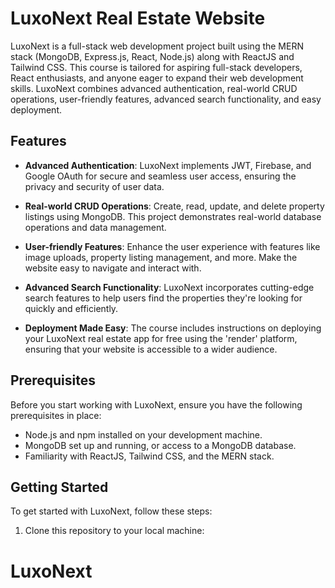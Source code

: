 # LuxoNext Real Estate Website

LuxoNext is a full-stack web development project built using the MERN stack (MongoDB, Express.js, React, Node.js) along with ReactJS and Tailwind CSS. This course is tailored for aspiring full-stack developers, React enthusiasts, and anyone eager to expand their web development skills. LuxoNext combines advanced authentication, real-world CRUD operations, user-friendly features, advanced search functionality, and easy deployment.

## Features

- **Advanced Authentication**: LuxoNext implements JWT, Firebase, and Google OAuth for secure and seamless user access, ensuring the privacy and security of user data.

- **Real-world CRUD Operations**: Create, read, update, and delete property listings using MongoDB. This project demonstrates real-world database operations and data management.

- **User-friendly Features**: Enhance the user experience with features like image uploads, property listing management, and more. Make the website easy to navigate and interact with.

- **Advanced Search Functionality**: LuxoNext incorporates cutting-edge search features to help users find the properties they're looking for quickly and efficiently.

- **Deployment Made Easy**: The course includes instructions on deploying your LuxoNext real estate app for free using the 'render' platform, ensuring that your website is accessible to a wider audience.

## Prerequisites

Before you start working with LuxoNext, ensure you have the following prerequisites in place:

- Node.js and npm installed on your development machine.
- MongoDB set up and running, or access to a MongoDB database.
- Familiarity with ReactJS, Tailwind CSS, and the MERN stack.

## Getting Started

To get started with LuxoNext, follow these steps:

1. Clone this repository to your local machine:

# LuxoNext
